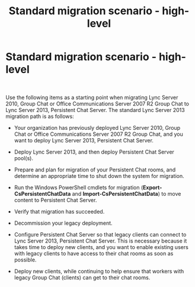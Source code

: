 ﻿---
title: Standard migration scenario - high-level
TOCTitle: Standard migration scenario - high-level
ms:assetid: e768a7ca-44e3-4969-a6d9-7ed3e7029c5c
ms:mtpsurl: https://technet.microsoft.com/en-us/library/JJ205354(v=OCS.15)
ms:contentKeyID: 48185709
ms.date: 07/23/2014
mtps_version: v=OCS.15
---

# Standard migration scenario - high-level

 


Use the following items as a starting point when migrating Lync Server 2010, Group Chat or Office Communications Server 2007 R2 Group Chat to Lync Server 2013, Persistent Chat Server. The standard Lync Server 2013 migration path is as follows:

  - Your organization has previously deployed Lync Server 2010, Group Chat or Office Communications Server 2007 R2 Group Chat, and you want to deploy Lync Server 2013, Persistent Chat Server.

  - Deploy Lync Server 2013, and then deploy Persistent Chat Server pool(s).

  - Prepare and plan for migration of your Persistent Chat rooms, and determine an appropriate time to shut down the system for migration.

  - Run the Windows PowerShell cmdlets for migration (**Export-CsPersistentChatData** and **Import-CsPersistentChatData**) to move content to Persistent Chat Server.

  - Verify that migration has succeeded.

  - Decommission your legacy deployment.

  - Configure Persistent Chat Server so that legacy clients can connect to Lync Server 2013, Persistent Chat Server. This is necessary because it takes time to deploy new clients, and you want to enable existing users with legacy clients to have access to their chat rooms as soon as possible.

  - Deploy new clients, while continuing to help ensure that workers with legacy Group Chat (clients) can get to their chat rooms.

